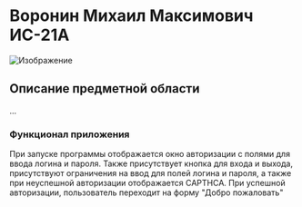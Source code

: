 # Воронин Михаил Максимович ИС-21А
![Изображение](https://i.pinimg.com/736x/15/ae/57/15ae57362c2210909879daa90d625efa.jpg "Savings")
## **Описание предметной области**
...
### **Функционал приложения**
При запуске программы отображается окно авторизации с полями для ввода логина и пароля. Также присутствует кнопка для входа и выхода, присутствуют ограничения на ввод для полей логина и пароля, а также при неуспешной авторизации отображается CAPTHCA. При успешной авторизации, пользователь переходит на форму "Добро пожаловать"
